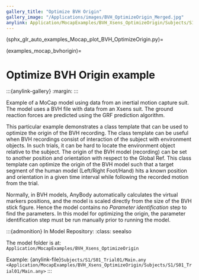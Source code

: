 ```yaml
---
gallery_title: "Optimize BVH Origin"
gallery_image: "/Applications/images/BVH_OptimizeOrigin_Merged.jpg"
anylink: Application/MocapExamples/BVH_Xsens_OptimizeOrigin/Subjects/S1/S01_Trial01/Main.any
---
```


(sphx_glr_auto_examples_Mocap_plot_BVH_OptimizeOrigin.py)=

(examples_mocap_bvhorigin)=

# Optimize BVH Origin example


:::{anylink-gallery}
:margin:
:::


Example of a MoCap model using data from an inertial motion capture suit.
The model uses a BVH file with data from an Xsens suit. The ground reaction
forces are predicted using the GRF prediction algorithm.



This particular example demonstrates a class template that can be used to optimize the origin of the
BVH recording. The class template can be useful when BVH recordings consist of interaction of the subject
with environment objects. In such trials, it can be hard to locate the environment object relative to
the subject. The origin of the BVH model (recording) can be set to another position and orientation with
respect to the Global Ref. This class template can optimize the origin of the BVH model such that a
target segment of the human model (Left/Right Foot/Hand) hits a known position and orientation in a
given time interval while following the recorded motion from the trial.


Normally, in BVH models, AnyBody automatically calculates the virtual markers positions, and the model is scaled directly from
the size of the BVH stick figure. Hence the model contains no *Parameter identification* step to find the parameters.
In this model for optimizing the origin, the parameter identification step must be run manually prior
to running the model.


:::{admonition} In Model Repository:
:class: seealso

The model folder is at: `Application/MocapExamples/BVH_Xsens_OptimizeOrigin`

Example: {anylink-file}`Subjects/S1/S01_Trial01/Main.any <Application/MocapExamples/BVH_Xsens_OptimizeOrigin/Subjects/S1/S01_Trial01/Main.any>`
:::
